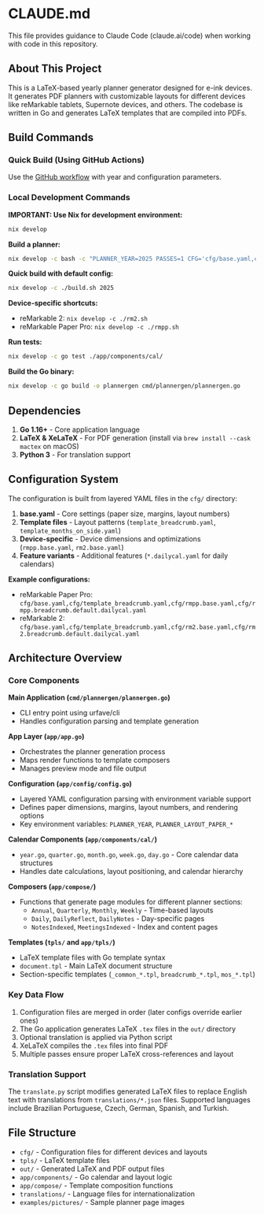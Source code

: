 # CLAUDE.md

This file provides guidance to Claude Code (claude.ai/code) when working with code in this repository.

## About This Project

This is a LaTeX-based yearly planner generator designed for e-ink devices. It generates PDF planners with customizable layouts for different devices like reMarkable tablets, Supernote devices, and others. The codebase is written in Go and generates LaTeX templates that are compiled into PDFs.

## Build Commands

### Quick Build (Using GitHub Actions)
Use the [GitHub workflow](https://github.com/cwill747/latex-yearly-planner/actions/workflows/createplanner.yml) with year and configuration parameters.

### Local Development Commands

**IMPORTANT: Use Nix for development environment:**
```bash
nix develop
```

**Build a planner:**
```bash
nix develop -c bash -c "PLANNER_YEAR=2025 PASSES=1 CFG='cfg/base.yaml,cfg/template_breadcrumb.yaml,cfg/rmpp.base.yaml,cfg/rmpp.breadcrumb.default.dailycal.yaml' NAME='rmpp.breadcrumb' ./single.sh"
```

**Quick build with default config:**
```bash
nix develop -c ./build.sh 2025
```

**Device-specific shortcuts:**
- reMarkable 2: `nix develop -c ./rm2.sh`  
- reMarkable Paper Pro: `nix develop -c ./rmpp.sh`

**Run tests:**
```bash
nix develop -c go test ./app/components/cal/
```

**Build the Go binary:**
```bash
nix develop -c go build -o plannergen cmd/plannergen/plannergen.go
```

## Dependencies

1. **Go 1.16+** - Core application language
2. **LaTeX & XeLaTeX** - For PDF generation (install via `brew install --cask mactex` on macOS)
3. **Python 3** - For translation support

## Configuration System

The configuration is built from layered YAML files in the `cfg/` directory:

1. **base.yaml** - Core settings (paper size, margins, layout numbers)
2. **Template files** - Layout patterns (`template_breadcrumb.yaml`, `template_months_on_side.yaml`)
3. **Device-specific** - Device dimensions and optimizations (`rmpp.base.yaml`, `rm2.base.yaml`)
4. **Feature variants** - Additional features (`*.dailycal.yaml` for daily calendars)

**Example configurations:**
- reMarkable Paper Pro: `cfg/base.yaml,cfg/template_breadcrumb.yaml,cfg/rmpp.base.yaml,cfg/rmpp.breadcrumb.default.dailycal.yaml`
- reMarkable 2: `cfg/base.yaml,cfg/template_breadcrumb.yaml,cfg/rm2.base.yaml,cfg/rm2.breadcrumb.default.dailycal.yaml`

## Architecture Overview

### Core Components

**Main Application (`cmd/plannergen/plannergen.go`)**
- CLI entry point using urfave/cli
- Handles configuration parsing and template generation

**App Layer (`app/app.go`)**
- Orchestrates the planner generation process
- Maps render functions to template composers
- Manages preview mode and file output

**Configuration (`app/config/config.go`)**
- Layered YAML configuration parsing with environment variable support
- Defines paper dimensions, margins, layout numbers, and rendering options
- Key environment variables: `PLANNER_YEAR`, `PLANNER_LAYOUT_PAPER_*`

**Calendar Components (`app/components/cal/`)**
- `year.go`, `quarter.go`, `month.go`, `week.go`, `day.go` - Core calendar data structures
- Handles date calculations, layout positioning, and calendar hierarchy

**Composers (`app/compose/`)**
- Functions that generate page modules for different planner sections:
  - `Annual`, `Quarterly`, `Monthly`, `Weekly` - Time-based layouts
  - `Daily`, `DailyReflect`, `DailyNotes` - Day-specific pages
  - `NotesIndexed`, `MeetingsIndexed` - Index and content pages

**Templates (`tpls/` and `app/tpls/`)**
- LaTeX template files with Go template syntax
- `document.tpl` - Main LaTeX document structure
- Section-specific templates (`_common_*.tpl`, `breadcrumb_*.tpl`, `mos_*.tpl`)

### Key Data Flow

1. Configuration files are merged in order (later configs override earlier ones)
2. The Go application generates LaTeX `.tex` files in the `out/` directory
3. Optional translation is applied via Python script
4. XeLaTeX compiles the `.tex` files into final PDF
5. Multiple passes ensure proper LaTeX cross-references and layout

### Translation Support

The `translate.py` script modifies generated LaTeX files to replace English text with translations from `translations/*.json` files. Supported languages include Brazilian Portuguese, Czech, German, Spanish, and Turkish.

## File Structure

- `cfg/` - Configuration files for different devices and layouts
- `tpls/` - LaTeX template files  
- `out/` - Generated LaTeX and PDF output files
- `app/components/` - Go calendar and layout logic
- `app/compose/` - Template composition functions
- `translations/` - Language files for internationalization
- `examples/pictures/` - Sample planner page images